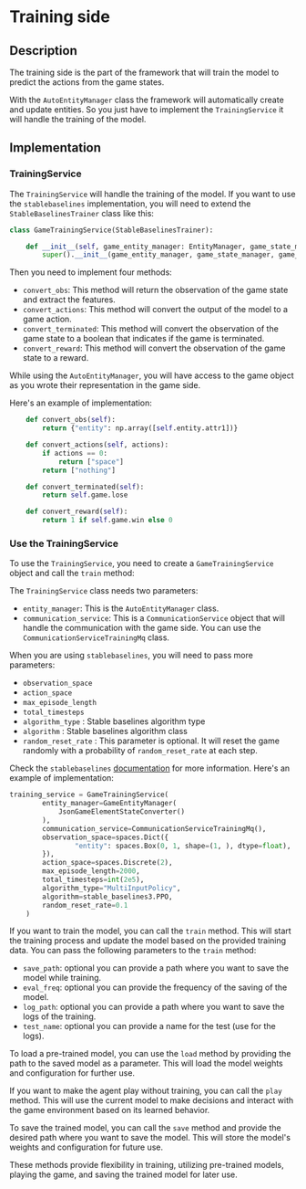 # Training side

## Description


The training side is the part of the framework that will train the model to predict the actions from the game states.

With the `AutoEntityManager` class the framework will automatically create and update entities. So you just have to implement the `TrainingService` it will handle the training of the model.

## Implementation

### TrainingService

The `TrainingService` will handle the training of the model. If you want to use the `stablebaselines` implementation, you will need to extend the `StableBaselinesTrainer` class like this:


```python
class GameTrainingService(StableBaselinesTrainer):

    def __init__(self, game_entity_manager: EntityManager, game_state_manager: StateManager, game_action_manager: ActionManager):
        super().__init__(game_entity_manager, game_state_manager, game_action_manager)


```

Then you need to implement four methods:

- `convert_obs`: This method will return the observation of the game state and extract the features.
- `convert_actions`: This method will convert the output of the model to a game action.
- `convert_terminated`: This method will convert the observation of the game state to a boolean that indicates if the game is terminated.
- `convert_reward`: This method will convert the observation of the game state to a reward.

While using the `AutoEntityManager`, you will have access to the game object as you wrote their representation in the game side.

Here's an example of implementation:

```python
    def convert_obs(self):
        return {"entity": np.array([self.entity.attr1])}

    def convert_actions(self, actions):
        if actions == 0:
            return ["space"]
        return ["nothing"]

    def convert_terminated(self):
        return self.game.lose

    def convert_reward(self):
        return 1 if self.game.win else 0
```

### Use the TrainingService

To use the `TrainingService`, you need to create a `GameTrainingService` object and call the `train` method:

The `TrainingService` class needs two parameters:

- `entity_manager`: This is the `AutoEntityManager` class.
- `communication_service`: This is a `CommunicationService` object that will handle the communication with the game side. You can use the `CommunicationServiceTrainingMq` class.

When you are using `stablebaselines`, you will need to pass more parameters:

- `observation_space`
- `action_space`
- `max_episode_length`
- `total_timesteps` 
- `algorithm_type` : Stable baselines algorithm type
- `algorithm` : Stable baselines algorithm class
- `random_reset_rate` : This parameter is optional. It will reset the game randomly with a probability of `random_reset_rate` at each step.

Check the `stablebaselines` [documentation](https://stable-baselines3.readthedocs.io/en/master/) for more information.
Here's an example of implementation:
```python
training_service = GameTrainingService(
        entity_manager=GameEntityManager(
            JsonGameElementStateConverter()
        ),
        communication_service=CommunicationServiceTrainingMq(),
        observation_space=spaces.Dict({
                "entity": spaces.Box(0, 1, shape=(1, ), dtype=float),
        }),
        action_space=spaces.Discrete(2),
        max_episode_length=2000,
        total_timesteps=int(2e5),
        algorithm_type="MultiInputPolicy",
        algorithm=stable_baselines3.PPO,
        random_reset_rate=0.1
    )
```

If you want to train the model, you can call the `train` method. This will start the training process and update the model based on the provided training data.
You can pass the following parameters to the `train` method:

- `save_path`: optional you can provide a path where you want to save the model while training.
- `eval_freq`: optional you can provide the frequency of the saving of the model.
- `log_path`: optional you can provide a path where you want to save the logs of the training.
- `test_name`: optional you can provide a name for the test (use for the logs).

To load a pre-trained model, you can use the `load` method by providing the path to the saved model as a parameter. This will load the model weights and configuration for further use.

If you want to make the agent play without training, you can call the `play` method. This will use the current model to make decisions and interact with the game environment based on its learned behavior.

To save the trained model, you can call the `save` method and provide the desired path where you want to save the model. This will store the model's weights and configuration for future use.

These methods provide flexibility in training, utilizing pre-trained models, playing the game, and saving the trained model for later use.